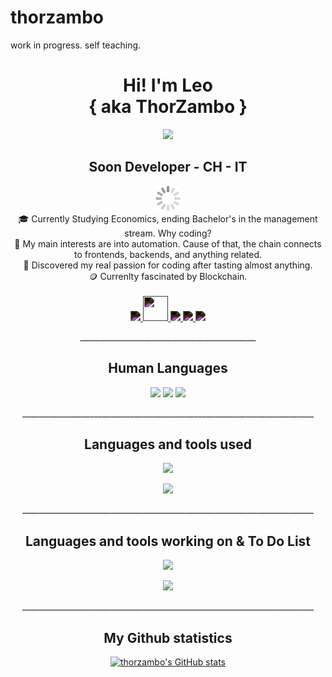 # thorzambo

work in progress. self teaching.

<div align="center">
<link rel="stylesheet" href="styles/style.css">

# **Hi! I'm Leo** <br/> { aka ThorZambo }

<img src="https://imgur.com/KhLCNlZ.png" height="150px" />

<!-- <img align="right" width="35%" src="https://media.giphy.com/media/fkZukR450RQ1qnGaq9/giphy.gif" /> -->

## **Soon Developer - CH - IT**

<img src="https://raw.githubusercontent.com/Codelessly/FlutterLoadingGIFs/master/packages/cupertino_activity_indicator.gif" width="40px">

<br/>
🎓 Currently Studying Economics, ending Bachelor's in the management stream. Why coding?<br/>
🎯 My main interests are into automation. Cause of that, the chain connects to frontends, backends, and anything related.<br/>
🧩 Discovered my real passion for coding after tasting almost anything.<br/>
🪙 Currenlty fascinated by Blockchain.<br/>
<br/>

<a href="https://t.me/thorzambo">
    <img src="https://simpleicons.org/icons/telegram.svg" height="40px" style="filter: invert(1);">
</a>
<a href="https://twitter.com/thor_zambo">
    <img src="https://simpleicons.org/icons/twitter.svg" alt="" width="40" height="40" style="filter: invert(1);">
</a>
<a href="https://discordapp.com/users/365925418471129089">
    <img src="https://simpleicons.org/icons/discord.svg" height="40px" style="filter: invert(1);">
</a>
<a href="https://github.com/thorzambo">
    <img src="https://simpleicons.org/icons/github.svg" height="40px" style="filter: invert(1);">
</a>
<a href="https://www.linkedin.com/in/leonardo-zambaiti">
    <img src="https://simpleicons.org/icons/linkedin.svg" height="40px" style="filter: invert(1);">
</a>

<p>____________________________________________</p>

## Human Languages

<img src="https://cdn1.iconfinder.com/data/icons/european-country-flags/83/italy-512.png" height="40px">
<img src="https://cdn1.iconfinder.com/data/icons/flags-of-the-world-2/128/england-circle-128.png" height="40px">
<img src="https://cdn1.iconfinder.com/data/icons/european-country-flags/83/germany-512.png" height="40px">

<p>_________________________________________________________________________</p>

## Languages and tools used

![](https://skillicons.dev/icons?i=python,java,c,html,css,discord,mongodb&theme=dark)

![](https://skillicons.dev/icons?i=bots,vscode,bash,git,linux,latex,nginx&theme=dark)

<p>_________________________________________________________________________</p>

## Languages and tools working on & To Do List

![](https://skillicons.dev/icons?i=mysql,go,js,nodejs,react,cs,cpp&theme=dark)

![](https://skillicons.dev/icons?i=docker,flask,django,ai,solidity,swift,ts&theme=dark)

<p>_________________________________________________________________________</p>


## My Github statistics

<p></p>

[![thorzambo's GitHub stats](https://github-readme-stats.vercel.app/api?username=thorzambo&count_private=true&show_icons=true&theme=dark)](https://github.com/thorzambo/thorzambo)

</div>
